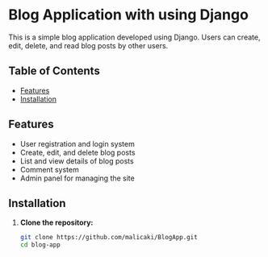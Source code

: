 # Blog Application with using Django

This is a simple blog application developed using Django. Users can create, edit, delete, and read blog posts by other users.

## Table of Contents

- [Features](#features)
- [Installation](#installation)


## Features

- User registration and login system
- Create, edit, and delete blog posts
- List and view details of blog posts
- Comment system
- Admin panel for managing the site

## Installation

1. **Clone the repository:**
   ```sh
   git clone https://github.com/malicaki/BlogApp.git
   cd blog-app
